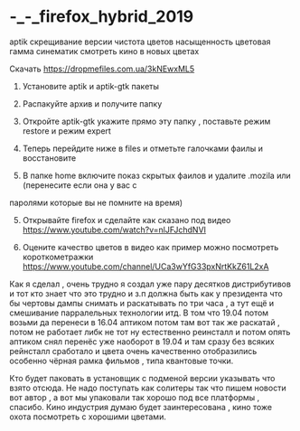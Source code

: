 # -_-_firefox_hybrid_2019
aptik скрещивание версии чистота цветов насыщенность цветовая гамма синематик смотреть кино в новых цветах

Скачать https://dropmefiles.com.ua/3kNEwxML5 

1) Установите aptik и aptik-gtk пакеты

2) Распакуйте архив и получите папку

3) Откройте aptik-gtk укажите прямо эту папку , поставьте режим restore и режим expert 

4) Теперь перейдите ниже в files и отметьте галочками фаилы и восстановите 

5) В папке home включите показ скрытых фаилов и удалите .mozila или (перенесите если она у вас с 

паролями которые вы не помните на время)

5) Открывайте firefox и сделайте как сказано под видео https://www.youtube.com/watch?v=nlJFJchdNVI

6) Оцените качество цветов в видео как пример можно посмотреть короткометражки https://www.youtube.com/channel/UCa3wYfG33pxNrtKkZ61L2xA


Как я сделал , очень трудно я создал уже пару десятков дистрибутивов и тот кто знает что это трудно и з.п должна быть как у президента 
что бы чертовы дампы снимать и раскатывать по три часа , а тут ещё и смешивание парралельных технологии итд.
В том что 19.04 потом возьми да перенеси в 16.04 аптиком потом там вот так же раскатай , потом не работает либк не тот ну естественно 
реинсталл и потом опять аптиком снял перенёс уже наоборот в 19.04 и там сразу без всяких рейнсталл сработало и цвета очень качественно 
отобразились особенно чёрная рамка фильмов , типа квантовые точки.

Кто будет паковать в установщик с подменой версии указывать что взято отсюда. Не надо поступать как солитеры так что пишем новости 
вот автор , а вот мы упаковали так хорошо под все платформы , спасибо.
Кино индустрия думаю будет заинтересована , кино тоже охота посмотреть с хорошими цветами.
